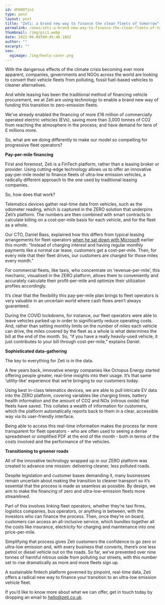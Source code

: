 ```yaml
---
id: dhH8OTjo1
type: post
layout: post
title: "Zeti: a brand new way to finance the clean fleets of tomorrow"
permalink: /news/zeti-a-brand-new-way-to-finance-the-clean-fleets-of-tomorrow/
thumbnail: /img/pic1.webp
date: 2022-06-09T09:45:46.186Z
author: ""
excerpt: ""
seo:
  ogimage: /img/henlo-cover.png
---
```

With the dangerous effects of the climate crisis becoming ever more apparent, companies, governments and NGOs across the world are looking to convert their vehicle fleets from polluting, fossil fuel-based vehicles to cleaner alternatives. 

And while leasing has been the traditional method of financing vehicle procurement, we at Zeti are using technology to enable a brand new way of funding this transition to zero-emission fleets. 

We’ve already enabled the financing of more £16 million of commercially operated electric vehicles (EVs), saving more than 3,000 tonnes of CO2 from reaching the atmosphere in the process; and have demand for tens of £ millions more.

So, what are we doing differently to make our model so compelling for progressive fleet operators?

**Pay-per-mile financing**

First and foremost, Zeti is a FinTech platform, rather than a leasing broker or provider. Using cutting-edge technology allows us to offer an innovative pay-per-mile model to finance fleets of ultra-low emission vehicles, a radically different approach to the one used by traditional leasing companies.

So, how does that work?

Telematics devices gather real-time data from vehicles, such as the odometer reading, which is captured in the ZERO solution that underpins Zeti’s platform. The numbers are then combined with smart contracts to calculate billing on a cost-per-mile basis for each vehicle, and for the fleet as a whole. 

Our CTO, Daniel Bass, explained how this differs from typical leasing arrangements for fleet operators [when he sat down with Microsoft](https://cloudblogs.microsoft.com/industry-blog/en-gb/technetuk/2022/05/13/how-zeti-is-using-zero-and-azure-to-reduce-emissions-across-fleets-of-vehicles/) earlier this month: “Instead of charging interest and having regular monthly payments like a normal car lease, customers get a cost-per-mile. Then, for every mile that their fleet drives, our customers are charged for those miles every month.” 

For commercial fleets, like taxis, who concentrate on ‘revenue-per-mile’, this mechanic, visualised in the ZERO platform, allows them to conveniently and accurately calculate their profit-per-mile and optimize their utilization profiles accordingly.

It’s clear that the flexibility this pay-per-mile plan brings to fleet operators is very valuable in an uncertain world where cash flows aren’t always guaranteed. 

During the COVID lockdowns, for instance, our fleet operators were able to leave vehicles parked up in order to significantly reduce operating costs. And, rather than setting monthly limits on the number of miles each vehicle can drive, the miles covered by the fleet as a whole is what determines the bill at the end of the month. So, “if you have a really heavily-used vehicle, it just contributes to your bill through cost-per-mile,” explains Daniel.

**Sophisticated data-gathering**

The key to everything for Zeti is in the data. 

A few years back, innovative energy companies like Octopus Energy started offering people greater, real-time insights into their usage. It’s that same ‘utility-like’ experience that we’re bringing to our customers today.

Using best in-class telematics devices, we are able to pull intricate EV data into the ZERO platform, covering variables like charging times, battery health information and the amount of CO2 and NOx (nitrous oxide) that fleets have saved. This collates a wealth of information for customers, which the platform automatically reports back to them in a clear, accessible way via its user-friendly interface.

Being able to access this real-time information makes the process far more transparent for fleet operators - who are often used to seeing a dense spreadsheet or simplified PDF at the end of the month - both in terms of the costs involved and the performance of the vehicles. 

**Transitioning to greener roads**

All of the innovative technology wrapped up in our ZERO platform was created to advance one mission: delivering cleaner, less polluted roads. 

Despite legislation and customer bases demanding it, many businesses remain uncertain about making the transition to cleaner transport so it’s essential that the process is made as seamless as possible. By design, we aim to make the financing of zero and ultra-low-emission fleets more streamlined.

Part of this involves linking fleet operators, whether they’re taxi firms, logistics companies, bus operators, or anything in between, with the investors who can finance the process. Then, once they’re on board, customers can access an all-inclusive service, which bundles together all the costs like insurance, electricity for charging and maintenance into one price-per-mile.  

Simplifying that process gives Zeti customers the confidence to go zero or ultra-low emission and, with every business that converts, there’s one less petrol or diesel vehicle out on the roads. So far, we’ve prevented over nine tonnes of harmful nitrous oxide from polluting our streets, with this number set to rise dramatically as more and more fleets sign up.

A sustainable fintech platform governed by pinpoint, real-time data, Zeti offers a radical new way to finance your transition to an ultra-low emission vehicle fleet. 

If you’d like to know more about what we can offer, get in touch today by dropping an email to [hello@zeti.co.uk](mailto:hello@zeti.co.uk).